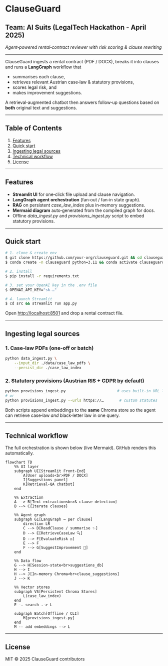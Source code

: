 # 

# ClauseGuard 
## Team: AI Suits (LegalTech Hackathon - April 2025)

_Agent‑powered rental‑contract reviewer with risk scoring & clause rewriting_

---

ClauseGuard ingests a rental contract (PDF / DOCX), breaks it into clauses and
runs a **LangGraph** workflow that

* summarises each clause,
* retrieves relevant Austrian case‑law & statutory provisions,
* scores legal risk, and
* makes improvement suggestions.

A retrieval‑augmented chatbot then answers follow‑up questions based on **both**
original text and suggestions.

---
## Table of Contents
1. [Features](#features)
2. [Quick start](#quick-start)
3. [Ingesting legal sources](#ingesting-legal-sources)
4. [Technical workflow](#technical-workflow)
5. [License](#license)

---
## Features
- **Streamlit UI** for one‑click file upload and clause navigation.
- **LangGraph agent orchestration** (fan‑out / fan‑in state graph).
- **RAG** on persistent _case_law_index_ plus in‑memory suggestions.
- **Mermaid diagram** auto‑generated from the compiled graph for docs.
- Offline _data_ingest.py_ and _provisions_ingest.py_ script to embed statutory provisions.

---
## Quick start
```bash
# 1. clone & create env
$ git clone https://github.com/your-org/clauseguard.git && cd clauseguard
$ conda create -n clauseguard python=3.11 && conda activate clauseguard

# 2. install
$ pip install -r requirements.txt

# 3. set your OpenAI key in the .env file
$ OPENAI_API_KEY="sk-…"

# 4. launch Streamlit
$ cd src && streamlit run app.py
```
Open <http://localhost:8501> and drop a rental contract file.

---
## Ingesting legal sources
### 1. Case‑law PDFs (one‑off or batch)
```bash
python data_ingest.py \
    --input_dir ./data/case_law_pdfs \
    --persist_dir ./case_law_index
```
### 2. Statutory provisions (Austrian RIS + GDPR by default)
```bash
python provisions_ingest.py                       # uses built‑in URL list
# or
python provisions_ingest.py --urls https://…       # custom statutes
```
Both scripts append embeddings to the **same** Chroma store so the agent can
retrieve case‑law _and_ black‑letter law in one query.

---
## Technical workflow
The full orchestration is shown below (live Mermaid). GitHub renders this
automatically.

```mermaid
flowchart TD
    %% UI layer
    subgraph UI[Streamlit Front‑End]
        A[User uploads<br>PDF / DOCX]
        I[Suggestions panel]
        K[Retrieval‑QA chatbot]
    end

    %% Extraction
    A --> B[Text extraction<br>& clause detection]
    B --> C{Iterate clauses}

    %% Agent graph
    subgraph G1[LangGraph – per clause]
        direction LR
        C --> D[ReadClause / summarise ✨]
        D --> E[RetrieveCaseLaw 🔍]
        D --> F[EvaluateRisk ⚖️]
        E --> F
        F --> G[SuggestImprovement 📝]
    end

    %% Data flow
    G --> H[Session‑state<br>suggestions_db]
    H --> I
    H --> J[In‑memory Chroma<br>clause_suggestions]
    J --> K

    %% Vector stores
    subgraph VS[Persistent Chroma Stores]
        L(case_law_index)
    end
    E -. search .-> L

    subgraph Batch[Offline / CLI]
        M[provisions_ingest.py]
    end
    M -- add embeddings --> L
```

---
## License
MIT © 2025 ClauseGuard contributors